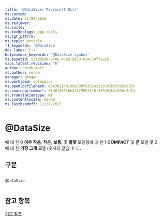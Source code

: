```yaml
---
title: '@DataSize| Microsoft Docs'
ms.custom: 
ms.date: 11/04/2016
ms.reviewer: 
ms.suite: 
ms.technology: cpp-tools
ms.tgt_pltfrm: 
ms.topic: article
f1_keywords: '@DataSize'
dev_langs: C++
helpviewer_keywords: '@DataSize symbol'
ms.assetid: c31dd6ab-0706-43ed-9a5d-024730f7931b
caps.latest.revision: "6"
author: corob-msft
ms.author: corob
manager: ghogen
ms.workload: cplusplus
ms.openlocfilehash: db43b21c010be00df8d32431c6681bdb5693d36c
ms.sourcegitcommit: 8fa8fdf0fbb4f57950f1e8f4f9b81b4d39ec7d7a
ms.translationtype: MT
ms.contentlocale: ko-KR
ms.lasthandoff: 12/21/2017
---
```

# <a name="datasize"></a>@DataSize
에 대 한 0 **아주 작음**, **작은**, **보통**, 및 **플랫** 모델링에 대 한 1 **COMPACT** 및  **큰** 모델 및 2에 대 한 **가장 크게** 모델 (숫자와 같습니다.).  
  
## <a name="syntax"></a>구문  
  
```  
  
@DataSize  
  
```  
  
## <a name="see-also"></a>참고 항목  
 [기호 참조](../../assembler/masm/symbols-reference.md)